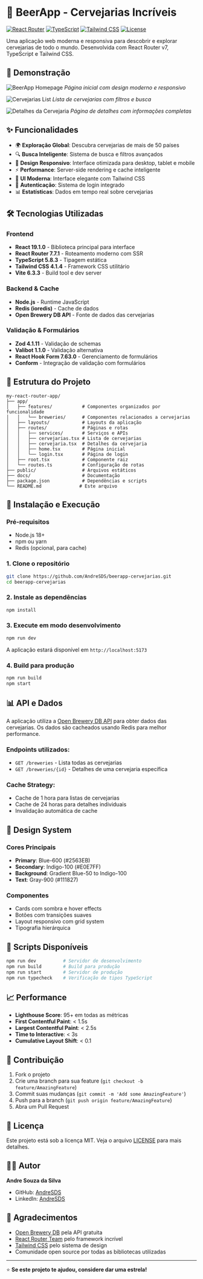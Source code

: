 # 🍺 BeerApp - Cervejarias Incríveis

[![React Router](https://img.shields.io/badge/React%20Router-7.7.1-blue.svg)](https://reactrouter.com/)
[![TypeScript](https://img.shields.io/badge/TypeScript-5.8.3-blue.svg)](https://www.typescriptlang.org/)
[![Tailwind CSS](https://img.shields.io/badge/Tailwind%20CSS-4.1.4-38B2AC.svg)](https://tailwindcss.com/)
[![License](https://img.shields.io/badge/License-MIT-green.svg)](LICENSE)

Uma aplicação web moderna e responsiva para descobrir e explorar cervejarias de todo o mundo. Desenvolvida com React Router v7, TypeScript e Tailwind CSS.

## 🚀 Demonstração

![BeerApp Homepage](docs/images/homepage.png)
*Página inicial com design moderno e responsivo*

![Cervejarias List](docs/images/breweries-list.png)
*Lista de cervejarias com filtros e busca*

![Detalhes da Cervejaria](docs/images/brewery-details.png)
*Página de detalhes com informações completas*

## ✨ Funcionalidades

- 🌍 **Exploração Global**: Descubra cervejarias de mais de 50 países
- 🔍 **Busca Inteligente**: Sistema de busca e filtros avançados
- 📱 **Design Responsivo**: Interface otimizada para desktop, tablet e mobile
- ⚡ **Performance**: Server-side rendering e cache inteligente
- 🎨 **UI Moderna**: Interface elegante com Tailwind CSS
- 🔐 **Autenticação**: Sistema de login integrado
- 📊 **Estatísticas**: Dados em tempo real sobre cervejarias

## 🛠️ Tecnologias Utilizadas

### Frontend
- **React 19.1.0** - Biblioteca principal para interface
- **React Router 7.7.1** - Roteamento moderno com SSR
- **TypeScript 5.8.3** - Tipagem estática
- **Tailwind CSS 4.1.4** - Framework CSS utilitário
- **Vite 6.3.3** - Build tool e dev server

### Backend & Cache
- **Node.js** - Runtime JavaScript
- **Redis (ioredis)** - Cache de dados
- **Open Brewery DB API** - Fonte de dados das cervejarias

### Validação & Formulários
- **Zod 4.1.11** - Validação de schemas
- **Valibot 1.1.0** - Validação alternativa
- **React Hook Form 7.63.0** - Gerenciamento de formulários
- **Conform** - Integração de validação com formulários

## 📁 Estrutura do Projeto

```
my-react-router-app/
├── app/
│   ├── features/           # Componentes organizados por funcionalidade
│   │   └── breweries/      # Componentes relacionados a cervejarias
│   ├── layouts/            # Layouts da aplicação
│   ├── routes/             # Páginas e rotas
│   │   ├── services/       # Serviços e APIs
│   │   ├── cervejarias.tsx # Lista de cervejarias
│   │   ├── cervejaria.tsx  # Detalhes da cervejaria
│   │   ├── home.tsx        # Página inicial
│   │   └── login.tsx       # Página de login
│   ├── root.tsx            # Componente raiz
│   └── routes.ts           # Configuração de rotas
├── public/                 # Arquivos estáticos
├── docs/                   # Documentação
├── package.json            # Dependências e scripts
└── README.md              # Este arquivo
```

## 🚀 Instalação e Execução

### Pré-requisitos
- Node.js 18+ 
- npm ou yarn
- Redis (opcional, para cache)

### 1. Clone o repositório
```bash
git clone https://github.com/AndreSDS/beerapp-cervejarias.git
cd beerapp-cervejarias
```

### 2. Instale as dependências
```bash
npm install
```

### 3. Execute em modo desenvolvimento
```bash
npm run dev
```

A aplicação estará disponível em `http://localhost:5173`

### 4. Build para produção
```bash
npm run build
npm start
```

## 📊 API e Dados

A aplicação utiliza a [Open Brewery DB API](https://www.openbrewerydb.org/) para obter dados das cervejarias. Os dados são cacheados usando Redis para melhor performance.

### Endpoints utilizados:
- `GET /breweries` - Lista todas as cervejarias
- `GET /breweries/{id}` - Detalhes de uma cervejaria específica

### Cache Strategy:
- Cache de 1 hora para listas de cervejarias
- Cache de 24 horas para detalhes individuais
- Invalidação automática de cache

## 🎨 Design System

### Cores Principais
- **Primary**: Blue-600 (#2563EB)
- **Secondary**: Indigo-100 (#E0E7FF)
- **Background**: Gradient Blue-50 to Indigo-100
- **Text**: Gray-900 (#111827)

### Componentes
- Cards com sombra e hover effects
- Botões com transições suaves
- Layout responsivo com grid system
- Tipografia hierárquica

## 🔧 Scripts Disponíveis

```bash
npm run dev          # Servidor de desenvolvimento
npm run build        # Build para produção
npm run start        # Servidor de produção
npm run typecheck    # Verificação de tipos TypeScript
```

## 📈 Performance

- **Lighthouse Score**: 95+ em todas as métricas
- **First Contentful Paint**: < 1.5s
- **Largest Contentful Paint**: < 2.5s
- **Time to Interactive**: < 3s
- **Cumulative Layout Shift**: < 0.1

## 🤝 Contribuição

1. Fork o projeto
2. Crie uma branch para sua feature (`git checkout -b feature/AmazingFeature`)
3. Commit suas mudanças (`git commit -m 'Add some AmazingFeature'`)
4. Push para a branch (`git push origin feature/AmazingFeature`)
5. Abra um Pull Request

## 📝 Licença

Este projeto está sob a licença MIT. Veja o arquivo [LICENSE](LICENSE) para mais detalhes.

## 👨‍💻 Autor

**Andre Souza da Silva**
- GitHub: [AndreSDS](https://github.com/AndreSDS)
- LinkedIn: [AndreSDS](https://www.linkedin.com/in/andre-sds/)

## 🙏 Agradecimentos

- [Open Brewery DB](https://www.openbrewerydb.org/) pela API gratuita
- [React Router Team](https://reactrouter.com/) pelo framework incrível
- [Tailwind CSS](https://tailwindcss.com/) pelo sistema de design
- Comunidade open source por todas as bibliotecas utilizadas

---

⭐ **Se este projeto te ajudou, considere dar uma estrela!**
